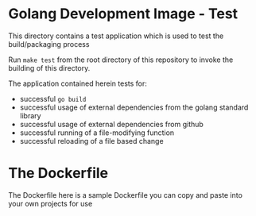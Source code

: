 # Golang Development Image - Test
This directory contains a test application which is used to test the build/packaging process

Run `make test` from the root directory of this repository to invoke the building of this directory.

The application contained herein tests for:

- successful `go build`
- successful usage of external dependencies from the golang standard library
- successful usage of external dependencies from github
- successful running of a file-modifying function
- successful reloading of a file based change

# The Dockerfile
The Dockerfile here is a sample Dockerfile you can copy and paste into your own projects for use
